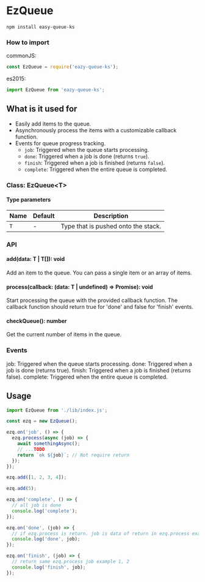 # EzQueue

    npm install easy-queue-ks

### How to import

commonJS:

```javascript
const EzQueue = require('eazy-queue-ks');
```

es2015:

```javascript
import EzQueue from 'eazy-queue-ks';
```

## What is it used for

- Easily add items to the queue.
- Asynchronously process the items with a customizable callback function.
- Events for queue progress tracking.
  - `job`: Triggered when the queue starts processing.
  - `done`: Triggered when a job is done (returns `true`).
  - `finish`: Triggered when a job is finished (returns `false`).
  - `complete`: Triggered when the entire queue is completed.

### Class: EzQueue\<T>

#### Type parameters

| Name | Default | Description                         |
| ---- | ------- | ----------------------------------- |
| `T`  | -       | Type that is pushed onto the stack. |

### API

#### add(data: T | T[]): void

Add an item to the queue. You can pass a single item or an array of items.

#### process(callback: (data: T | undefined) => Promise<boolean>): void

Start processing the queue with the provided callback function. The callback function should return true for 'done' and false for 'finish' events.

#### checkQueue(): number

Get the current number of items in the queue.

### Events

job: Triggered when the queue starts processing.
done: Triggered when a job is done (returns true).
finish: Triggered when a job is finished (returns false).
complete: Triggered when the entire queue is completed.

## Usage

```javascript
import EzQueue from './lib/index.js';

const ezq = new EzQueue();

ezq.on('job', () => {
  ezq.process(async (job) => {
    await somethingAsync();
    // ...TODO
    return `ok ${job}`; // Not require return
  });
});

ezq.add([1, 2, 3, 4]);

ezq.add(5);

ezq.on('complete', () => {
  // all job is done
  console.log('complete');
});

ezq.on('done', (job) => {
  // if ezq.process is return. job is data of return in ezq.process example 'ok 1', 'ok 2'
  console.log('done', job);
});

ezq.on('finish', (job) => {
  // return same ezq.process job example 1, 2
  console.log('finish', job);
});
```
